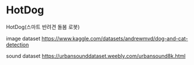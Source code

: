 # HotDog
HotDog(스마트 반려견 돌봄 로봇)

image dataset
https://www.kaggle.com/datasets/andrewmvd/dog-and-cat-detection

sound dataset
https://urbansounddataset.weebly.com/urbansound8k.html
